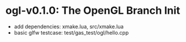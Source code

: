 # ogl-v0.1.0: The OpenGL Branch Init 

- add dependencies: xmake.lua, src/xmake.lua
- basic glfw testcase: test/gas_test/ogl/hello.cpp

